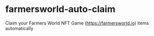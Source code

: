 # farmersworld-auto-claim
Claim your Farmers World NFT Game (https://farmersworld.io) items automatically
